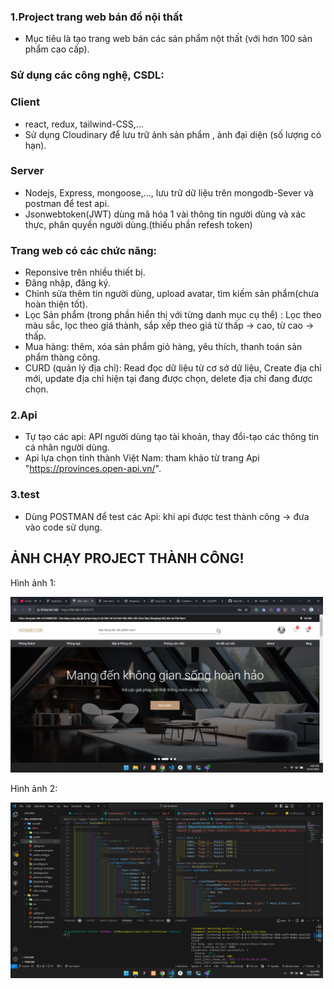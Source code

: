 ### 1.Project trang web bán đồ nội thất
- Mục tiêu là tạo trang web bán các sản phẩm nột thất (với hơn 100 sản phẩm cao cấp).

### Sử dụng các công nghệ, CSDL:
### Client
- react, redux, tailwind-CSS,...
- Sử dụng Cloudinary để lưu trữ ảnh sản phẩm , ảnh đại diện (số lượng có hạn).

### Server
- Nodejs, Express, mongoose,..., lưu trữ dữ liệu trên mongodb-Sever và postman để test api.
- Jsonwebtoken(JWT) dùng mã hóa 1 vài thông tin người dùng và xác thực, phân quyền người dùng.(thiếu phần refesh token) 
  
### Trang web có các chức năng:
- Reponsive trên nhiều thiết bị.
- Đăng nhập, đăng ký.
- Chỉnh sửa thêm tin người dùng, upload avatar, tìm kiếm sản phẩm(chưa hoàn thiện tốt).
- Lọc Sản phẩm (trong phần hiển thị với từng danh mục cụ thể) : Lọc theo màu sắc, lọc theo giá thành, sắp xếp theo giá từ thấp -> cao, từ cao -> thấp.
- Mua hàng: thêm, xóa sản phẩm giỏ hàng, yêu thích, thanh toán sản phẩm thàng công.
- CURD (quản lý địa chỉ): Read đọc dữ liệu từ cơ sở dữ liệu, Create địa chỉ mới, update địa chỉ hiện tại đang được chọn, delete địa chỉ đang được chọn.
  
### 2.Api
- Tự tạo các api:  API người dùng tạo tài khoản, thay đổi-tạo các thông tin cá nhân người dùng.
- Api lựa chọn tỉnh thành Việt Nam: tham khảo từ trang Api "https://provinces.open-api.vn/".

### 3.test
- Dùng POSTMAN để test các Api: khi api được test thành công -> đưa vào code sử dụng.
  

## ẢNH CHẠY PROJECT THÀNH CÔNG!

<p>Hình ảnh 1:</p>
<img src="./client/src/assets/screen/img1.png" alt="Hình ảnh 1" width="500"/>

<p>Hình ảnh 2:</p>
<img src="./client/src/assets/screen/img2.png" alt="Hình ảnh 1" width="500"/>
